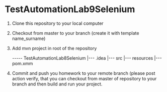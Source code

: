 # TestAutomationLab9Selenium

1. Clone this repository to your local computer
2. Checkout from master to your branch  (create it with template name_surname)
3. Add mvn project in root of the repository 

      ----- TestAutomationLab8Selenium
          |--- .idea
          |---  src
          |---  resources
          |---  pom.xmm
          
4. Commit and push you homework to your remote branch (please post action verify, that you can checkout from master of repository to your branch and then build and run your project.
